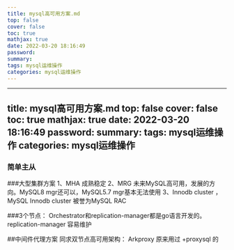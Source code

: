 ```yaml
---
title: mysql高可用方案.md
top: false
cover: false
toc: true
mathjax: true
date: 2022-03-20 18:16:49
password:
summary:
tags: mysql运维操作
categories: mysql运维操作
---
```

---
title: mysql高可用方案.md
top: false
cover: false
toc: true
mathjax: true
date: 2022-03-20 18:16:49
password:
summary:
tags: mysql运维操作
categories: mysql运维操作
---
### 简单主从




###大型集群方案
1、MHA 成熟稳定
2、MRG 未来MySQL高可用，发展的方向。MySQL8 mgr还可以，MySQL5.7 mgr基本无法使用
3、Innodb cluster ，MySQL Innodb cluster 被誉为MySQL RAC



###3个节点：
Orchestrator和replication-manager都是go语言开发的。
replication-manager 容易维护







##中间件代理方案
同求双节点高可用架构：
Arkproxy
原来用过 +proxysql 的
